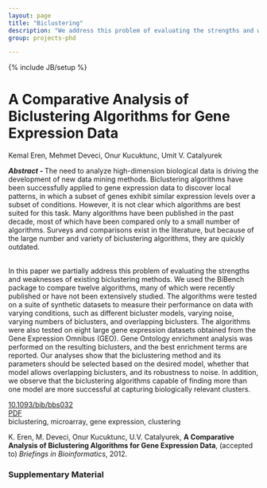 ```yaml
---
layout: page
title: "Biclustering"
description: "We address this problem of evaluating the strengths and weaknesses of existing biclustering methods for <strong>gene expression data</strong> that were recently published or have not been extensively studied."
group: projects-phd

---
```

{% include JB/setup %}

<div class="row">
<div class="span8">

<h1>A Comparative Analysis of Biclustering Algorithms for Gene Expression Data</h1>
<p><i class="icon-user"></i> Kemal Eren, Mehmet Deveci, Onur Kucuktunc, Umit V. Catalyurek</p>
<p><strong><em>Abstract - </em></strong>
The need to analyze high-dimension biological data is driving the
development of new data mining methods. Biclustering algorithms have
been successfully applied to gene expression data to discover local
patterns, in which a subset of genes exhibit similar expression
levels over a subset of conditions. However, it is not clear which
algorithms are best suited for this task. Many algorithms
have been published in the past decade, most of which have been compared
only to a small number of algorithms.
Surveys and comparisons exist in the literature, but because
of the large number and variety of biclustering algorithms, they are
quickly outdated.<br /><br />

In this paper we partially address this problem of evaluating the
strengths and weaknesses of existing biclustering methods. We used
the BiBench package to compare twelve algorithms, many of which were
recently published or have not been extensively studied. The
algorithms were tested on a suite of synthetic datasets to measure
their performance on data with varying conditions, such as different
bicluster models, varying noise, varying numbers of biclusters, and
overlapping biclusters. The algorithms were also tested on eight
large gene expression datasets obtained from the Gene Expression
Omnibus (GEO). Gene Ontology enrichment analysis was performed on
the resulting biclusters, and the best enrichment terms are reported.
Our analyses show that the biclustering method and its parameters should 
be selected based on the desired model, whether that model allows 
overlapping biclusters, and its robustness to noise.
In addition, we observe that the biclustering algorithms capable of 
finding more than one model are more successful at capturing biologically 
relevant clusters. 
</p>
<p><i class="icon-info-sign"></i> <a href="http://dx.doi.org/10.1093/bib/bbs032">10.1093/bib/bbs032</a><br />
<i class="icon-file"></i> <a href="http://bib.oxfordjournals.org/cgi/reprint/bbs032?ijkey=ozbpqPzX2OlKHXB&keytype=ref">PDF</a><br />
<i class="icon-tags"></i> biclustering, microarray, gene expression, clustering
</p>
<div class="well">K. Eren, M. Deveci, Onur Kucuktunc, U.V. Catalyurek, <strong>A Comparative Analysis of Biclustering Algorithms for Gene Expression Data</strong>, (accepted to) <em>Briefings in Bioinformatics</em>, 2012.</div>

</div>
<div class="span4">
<h3>Supplementary Material</h3>
</div>
</div>